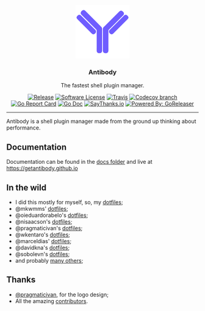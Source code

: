 <p align="center">
  <img alt="GoReleaser Logo" src="logo.png" height="140" />
  <h3 align="center">Antibody</h3>
  <p align="center">The fastest shell plugin manager.</p>
  <p align="center">
    <a href="https://github.com/getantibody/antibody/releases/latest"><img alt="Release" src="https://img.shields.io/github/release/getantibody/antibody.svg?style=flat-square"></a>
    <a href="/LICENSE.md"><img alt="Software License" src="https://img.shields.io/badge/license-MIT-brightgreen.svg?style=flat-square"></a>
    <a href="https://travis-ci.org/getantibody/antibody"><img alt="Travis" src="https://img.shields.io/travis/getantibody/antibody.svg?style=flat-square"></a>
    <a href="https://codecov.io/gh/getantibody/antibody"><img alt="Codecov branch" src="https://img.shields.io/codecov/c/github/getantibody/antibody/master.svg?style=flat-square"></a>
    <a href="https://goreportcard.com/report/github.com/getantibody/antibody"><img alt="Go Report Card" src="https://goreportcard.com/badge/github.com/getantibody/antibody?style=flat-square"></a>
    <a href="http://godoc.org/github.com/getantibody/antibody"><img alt="Go Doc" src="https://img.shields.io/badge/godoc-reference-blue.svg?style=flat-square"></a>
    <a href="https://saythanks.io/to/caarlos0"><img alt="SayThanks.io" src="https://img.shields.io/badge/SayThanks.io-%E2%98%BC-1EAEDB.svg?style=flat-square"></a>
    <a href="https://github.com/goreleaser"><img alt="Powered By: GoReleaser" src="https://img.shields.io/badge/powered%20by-goreleaser-green.svg?style=flat-square"></a>
  </p>
</p>

---

Antibody is a shell plugin manager made from the ground up thinking about
performance.

## Documentation

Documentation can be found in the [docs folder](docs) and live
at https://getantibody.github.io

## In the wild

* I did this mostly for myself, so, my [dotfiles](https://github.com/caarlos0/dotfiles);
* @mkwmms' [dotfiles](https://github.com/mkwmms/dotfiles);
* @oieduardorabelo's [dotfiles](https://github.com/oieduardorabelo/dotfiles);
* @nisaacson's [dotfiles](https://github.com/nisaacson/dotfiles);
* @pragmaticivan's [dotfiles](https://github.com/pragmaticivan/dotfiles);
* @wkentaro's [dotfiles](https://github.com/wkentaro/dotfiles);
* @marceldias' [dotfiles](https://github.com/marceldiass/dotfiles);
* @davidkna's [dotfiles](https://github.com/davidkna/dotfiles);
* @sobolevn's [dotfiles](https://github.com/sobolevn/dotfiles);
* and probably [many others](https://github.com/search?q=antibody&type=Code);

## Thanks

* [@pragmaticivan](https://github.com/pragmaticivan), for the logo design;
* All the amazing [contributors](https://github.com/getantibody/antibody/graphs/contributors).
